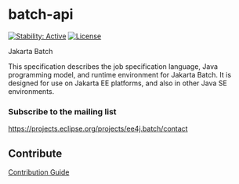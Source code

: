 batch-api
========

[![Stability: Active](https://masterminds.github.io/stability/active.svg)](https://masterminds.github.io/stability/active.html)
[![License](https://img.shields.io/badge/License-Apache%202.0-blue.svg)](https://opensource.org/licenses/Apache-2.0)

Jakarta Batch

This specification describes the job specification language, Java programming model, and runtime environment for Jakarta Batch. It is designed for use on Jakarta EE platforms, and also in other Java SE environments. 

### Subscribe to the mailing list
https://projects.eclipse.org/projects/ee4j.batch/contact 

## Contribute
[Contribution Guide](https://github.com/eclipse-ee4j/batch-api/blob/master/CONTRIBUTING.md)
